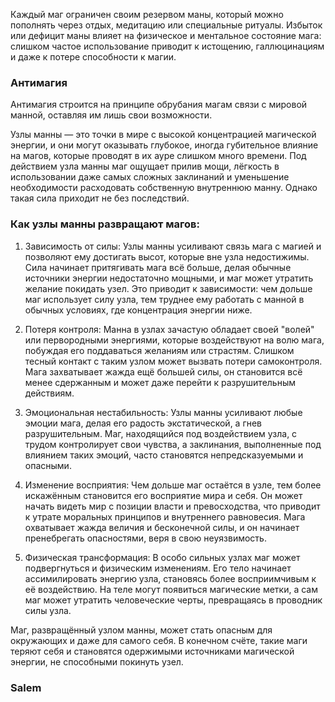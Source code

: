 
Каждый маг ограничен своим резервом маны, который можно пополнять через отдых, медитацию или специальные ритуалы. Избыток или дефицит маны влияет на физическое и ментальное состояние мага: слишком частое использование приводит к истощению, галлюцинациям и даже к потере способности к магии.





### Антимагия
Антимагия строится на принципе обрубания магам связи с мировой манной, оставляя им лишь свои возможности.





Узлы манны — это точки в мире с высокой концентрацией магической энергии, и они могут оказывать глубокое, иногда губительное влияние на магов, которые проводят в их ауре слишком много времени. Под действием узла манны маг ощущает прилив мощи, лёгкость в использовании даже самых сложных заклинаний и уменьшение необходимости расходовать собственную внутреннюю манну. Однако такая сила приходит не без последствий.

### Как узлы манны развращают магов:

1. Зависимость от силы: Узлы манны усиливают связь мага с магией и позволяют ему достигать высот, которые вне узла недостижимы. Сила начинает притягивать мага всё больше, делая обычные источники энергии недостаточно мощными, и маг может утратить желание покидать узел. Это приводит к зависимости: чем дольше маг использует силу узла, тем труднее ему работать с манной в обычных условиях, где концентрация энергии ниже.

2. Потеря контроля: Манна в узлах зачастую обладает своей "волей" или первородными энергиями, которые воздействуют на волю мага, побуждая его поддаваться желаниям или страстям. Слишком тесный контакт с таким узлом может вызвать потери самоконтроля. Мага захватывает жажда ещё большей силы, он становится всё менее сдержанным и может даже перейти к разрушительным действиям.

3. Эмоциональная нестабильность: Узлы манны усиливают любые эмоции мага, делая его радость экстатической, а гнев разрушительным. Маг, находящийся под воздействием узла, с трудом контролирует свои чувства, а заклинания, выполненные под влиянием таких эмоций, часто становятся непредсказуемыми и опасными.

4. Изменение восприятия: Чем дольше маг остаётся в узле, тем более искажённым становится его восприятие мира и себя. Он может начать видеть мир с позиции власти и превосходства, что приводит к утрате моральных принципов и внутреннего равновесия. Мага охватывает жажда величия и бесконечной силы, и он начинает пренебрегать опасностями, веря в свою неуязвимость.

5. Физическая трансформация: В особо сильных узлах маг может подвергнуться и физическим изменениям. Его тело начинает ассимилировать энергию узла, становясь более восприимчивым к её воздействию. На теле могут появиться магические метки, а сам маг может утратить человеческие черты, превращаясь в проводник силы узла.

Маг, развращённый узлом манны, может стать опасным для окружающих и даже для самого себя. В конечном счёте, такие маги теряют себя и становятся одержимыми источниками магической энергии, не способными покинуть узел.







### Salem

